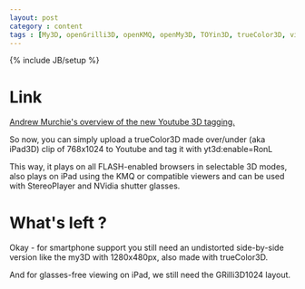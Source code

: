 ```yaml
---
layout: post
category : content
tags : [My3D, openGrilli3D, openKMQ, openMy3D, TOYin3D, trueColor3D, vimeo3D, YouTube3D]
---
```

{% include JB/setup %}

# Link
[Andrew Murchie's overview of the new Youtube 3D tagging.](http://www.enhanced-dimensions.com/wordpress/?p=2518)

So now, you can simply upload a trueColor3D made over/under (aka iPad3D) clip of 768x1024 to Youtube and tag it with 
yt3d:enable=RonL

This way, it plays on all FLASH-enabled browsers in selectable 3D modes, also plays on iPad 
using the KMQ or compatible viewers and can be used with StereoPlayer and NVidia shutter glasses.

# What's left ?

Okay - for smartphone support you still need an undistorted side-by-side version like the my3D with 1280x480px, also made with trueColor3D.

And for glasses-free viewing on iPad, we still need the GRilli3D1024 layout.
